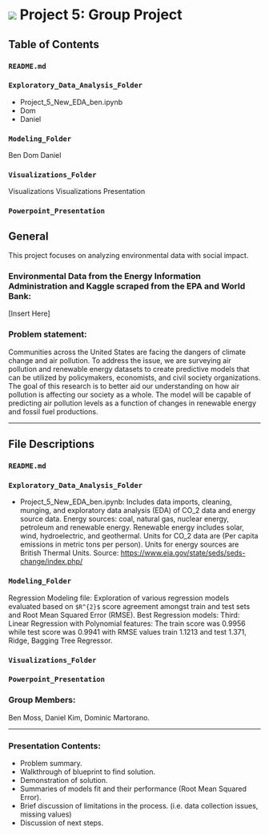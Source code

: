 <script type="text/javascript" async
  src="https://cdnjs.cloudflare.com/ajax/libs/mathjax/2.7.7/MathJax.js?config=TeX-MML-AM_CHTML">
</script>


# ![](https://ga-dash.s3.amazonaws.com/production/assets/logo-9f88ae6c9c3871690e33280fcf557f33.png) Project 5: Group Project  

## Table of Contents

### `README.md`
### `Exploratory_Data_Analysis_Folder`
- Project_5_New_EDA_ben.ipynb
- Dom
- Daniel
### `Modeling_Folder`
Ben 
Dom
Daniel
### `Visualizations_Folder`
Visualizations
Visualizations Presentation
### `Powerpoint_Presentation`

## General 

This project focuses on analyzing environmental data with social impact.

### Environmental Data from the Energy Information Administration and Kaggle scraped from the EPA and World Bank:

[Insert Here]

### Problem statement:

Communities across the United States are facing the dangers of climate change and air pollution. To address the issue, we are surveying air pollution and renewable energy datasets to create predictive models that can be utilized by policymakers, economists, and civil society organizations. The goal of this research is to better aid our understanding on how air pollution is affecting our society as a whole. The model will be capable of predicting air pollution levels as a function of changes in renewable energy  and fossil fuel productions.    

---

## File Descriptions 

### `README.md`
### `Exploratory_Data_Analysis_Folder`
- Project_5_New_EDA_ben.ipynb: Includes data imports, cleaning, munging, and exploratory data analysis (EDA) of $\text{CO_{2}}$ data and energy source data. Energy sources: coal, natural gas, nuclear energy, petroleum and renewable energy. Renewable energy includes solar, wind, hydroelectric, and geothermal. Units for $\text{CO_{2}}$ data are (Per capita emissions in metric tons per person). Units for energy sources are British Thermal Units. Source: https://www.eia.gov/state/seds/seds-change/index.php/
### `Modeling_Folder`
Regression Modeling file: Exploration of various regression models evaluated based on `$R^{2}$` score agreement amongst train and test sets and Root Mean Squared Error (RMSE). Best Regression models: Third: Linear Regression with Polynomial features: The train score was $0.9956$ while test score was $0.9941$ with RMSE values train $`1.1213`$ and test $1.371$, Ridge, Bagging Tree Regressor.

### `Visualizations_Folder`
### `Powerpoint_Presentation`





### Group Members:

Ben Moss, Daniel Kim, Dominic Martorano.

---

### Presentation Contents:

- Problem summary.
- Walkthrough of blueprint to find solution.
- Demonstration of solution.
- Summaries of models fit and their performance (Root Mean Squared Error). 
- Brief discussion of limitations in the process. (i.e. data collection issues, missing values)
- Discussion of next steps.
